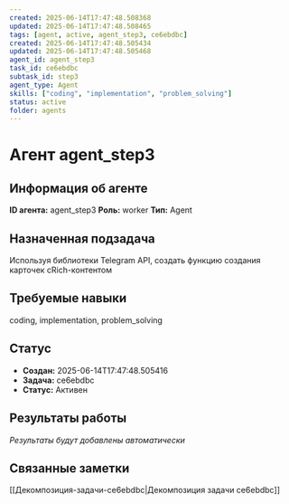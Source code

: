 ```yaml
---
created: 2025-06-14T17:47:48.508368
updated: 2025-06-14T17:47:48.508465
tags: [agent, active, agent_step3, ce6ebdbc]
created: 2025-06-14T17:47:48.505434
updated: 2025-06-14T17:47:48.505468
agent_id: agent_step3
task_id: ce6ebdbc
subtask_id: step3
agent_type: Agent
skills: ["coding", "implementation", "problem_solving"]
status: active
folder: agents
---
```


# Агент agent_step3

## Информация об агенте

**ID агента:** agent_step3
**Роль:** worker
**Тип:** Agent

## Назначенная подзадача
Используя библиотеки Telegram API, создать функцию создания карточек сRich-контентом

## Требуемые навыки
coding, implementation, problem_solving

## Статус
- **Создан:** 2025-06-14T17:47:48.505416
- **Задача:** ce6ebdbc
- **Статус:** Активен

## Результаты работы
*Результаты будут добавлены автоматически*

## Связанные заметки

[[Декомпозиция-задачи-ce6ebdbc|Декомпозиция задачи ce6ebdbc]]